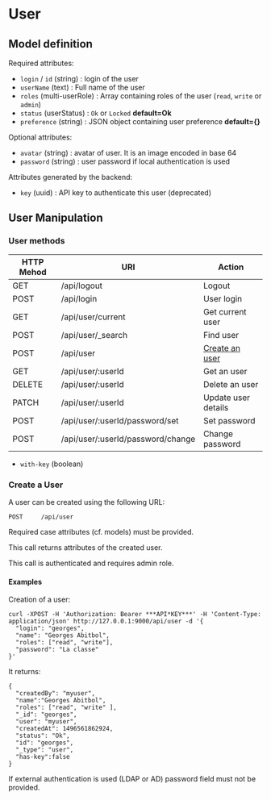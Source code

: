 # User

## Model definition

Required attributes:
 - `login` / `id` (string) : login of the user
 - `userName` (text) : Full name of the user
 - `roles` (multi-userRole) : Array containing roles of the user (`read`, `write` or `admin`)
 - `status` (userStatus) : `Ok` or `Locked` **default=Ok**
 - `preference` (string) : JSON object containing user preference **default={}**

Optional attributes:
 - `avatar` (string) : avatar of user. It is an image encoded in base 64
 - `password` (string) : user password if local authentication is used

Attributes generated by the backend:
 - `key` (uuid) : API key to authenticate this user (deprecated)

## User Manipulation

### User methods

|HTTP Mehod |URI                                     |Action                                |
|-----------|----------------------------------------|--------------------------------------|
|GET        |/api/logout                             |Logout
|POST       |/api/login                              |User login
|GET        |/api/user/current                       |Get current user
|POST       |/api/user/_search                       |Find user
|POST       |/api/user                               |[Create an user](#create-an-user)     |
|GET        |/api/user/:userId                       |Get an user
|DELETE     |/api/user/:userId                       |Delete an user
|PATCH      |/api/user/:userId                       |Update user details
|POST       |/api/user/:userId/password/set          |Set password
|POST       |/api/user/:userId/password/change       |Change password


- `with-key` (boolean)

### Create a User

A user can be created using the following URL:
```
POST     /api/user
```
Required case attributes (cf. models) must be provided.

This call returns attributes of the created user.

This call is authenticated and requires admin role.

#### Examples
Creation of a user:
```
curl -XPOST -H 'Authorization: Bearer ***API*KEY***' -H 'Content-Type: application/json' http://127.0.0.1:9000/api/user -d '{
  "login": "georges",
  "name": "Georges Abitbol",
  "roles": ["read", "write"],
  "password": "La classe"
}'
```
It returns:
```
{
  "createdBy": "myuser",
  "name":"Georges Abitbol",
  "roles": ["read", "write" ],
  "_id": "georges",
  "user": "myuser",
  "createdAt": 1496561862924,
  "status": "Ok",
  "id": "georges",
  "_type": "user",
  "has-key":false
}
```
If external authentication is used (LDAP or AD) password field must not be provided.
